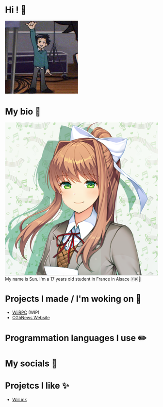 # Hi ! 👋
![Wallace Wells waving](https://github.com/HappySunnySun/HappySunnysun/blob/main/wallace-wells-wallace.gif)
# My bio 💬
![My pfp](https://github.com/HappySunnySun/HappySunnysun/blob/main/01288b4c742d16eaa964f4e285aa60f2.png) My name is Sun. I'm a 17 years old student in France in Alsace 🇫🇷🥨
# Projects I made / I'm woking on 📝
- [WiiRPC](https://github.com/HappySunnySun/WiiRPC) (WIP)
- [CG5News Website](https://github.com/HappySunnySun/CG5News)
# Programmation languages I use ✏️

# My socials 📱

# Projetcs I like ✨
- [WiiLink](https://github.com/wiilink24)
